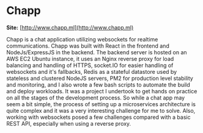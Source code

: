 # Chapp
**Site:** [http://www.chapp.ml](http://www.chapp.ml)  

Chapp is a chat application utilizing websockets for realtime communications. Chapp was built
with React in the frontend and NodeJs/ExpressJS in the backend.  The backend server is hosted on 
an AWS EC2 Ubuntu instance, it uses an Nginx reverse proxy for load balancing and handling of HTTPS, 
socket.IO for easier handling of websockets and it's fallbacks, Redis as a stateful datastore used 
by stateless and clustered NodeJS servers, PM2 for production level stability and monitoring, and 
I also wrote a few bash scripts to automate the build and deploy workloads. It was a project I 
undertook to get hands on practice on all the stages of the development process. So while a chat app 
may seem a bit simple, the process of setting up a microservices architecture is quite complex and 
it was a very interesting challenge for me to solve. Also, working with websockets posed a few
challenges compared with a basic REST API, especially when using a reverse proxy.
